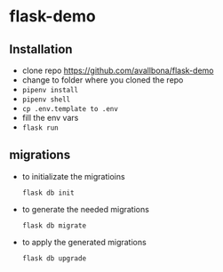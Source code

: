 # flask-demo


## Installation

* clone repo https://github.com/avallbona/flask-demo
* change to folder where you cloned the repo
* `pipenv install`
* `pipenv shell`
* `cp .env.template to .env`
* fill the env vars
* `flask run`

## migrations

* to initializate the migratioins

    `flask db init`
    
* to generate the needed migrations

    `flask db migrate`
    
* to apply the generated migrations

    `flask db upgrade`
    

